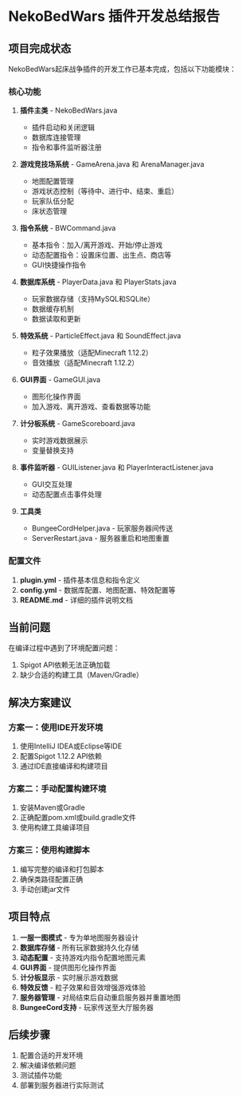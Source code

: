 # NekoBedWars 插件开发总结报告

## 项目完成状态

NekoBedWars起床战争插件的开发工作已基本完成，包括以下功能模块：

### 核心功能
1. **插件主类** - NekoBedWars.java
   - 插件启动和关闭逻辑
   - 数据库连接管理
   - 指令和事件监听器注册

2. **游戏竞技场系统** - GameArena.java 和 ArenaManager.java
   - 地图配置管理
   - 游戏状态控制（等待中、进行中、结束、重启）
   - 玩家队伍分配
   - 床状态管理

3. **指令系统** - BWCommand.java
   - 基本指令：加入/离开游戏、开始/停止游戏
   - 动态配置指令：设置床位置、出生点、商店等
   - GUI快捷操作指令

4. **数据库系统** - PlayerData.java 和 PlayerStats.java
   - 玩家数据存储（支持MySQL和SQLite）
   - 数据缓存机制
   - 数据读取和更新

5. **特效系统** - ParticleEffect.java 和 SoundEffect.java
   - 粒子效果播放（适配Minecraft 1.12.2）
   - 音效播放（适配Minecraft 1.12.2）

6. **GUI界面** - GameGUI.java
   - 图形化操作界面
   - 加入游戏、离开游戏、查看数据等功能

7. **计分板系统** - GameScoreboard.java
   - 实时游戏数据展示
   - 变量替换支持

8. **事件监听器** - GUIListener.java 和 PlayerInteractListener.java
   - GUI交互处理
   - 动态配置点击事件处理

9. **工具类**
   - BungeeCordHelper.java - 玩家服务器间传送
   - ServerRestart.java - 服务器重启和地图重置

### 配置文件
1. **plugin.yml** - 插件基本信息和指令定义
2. **config.yml** - 数据库配置、地图配置、特效配置等
3. **README.md** - 详细的插件说明文档

## 当前问题

在编译过程中遇到了环境配置问题：
1. Spigot API依赖无法正确加载
2. 缺少合适的构建工具（Maven/Gradle）

## 解决方案建议

### 方案一：使用IDE开发环境
1. 使用IntelliJ IDEA或Eclipse等IDE
2. 配置Spigot 1.12.2 API依赖
3. 通过IDE直接编译和构建项目

### 方案二：手动配置构建环境
1. 安装Maven或Gradle
2. 正确配置pom.xml或build.gradle文件
3. 使用构建工具编译项目

### 方案三：使用构建脚本
1. 编写完整的编译和打包脚本
2. 确保类路径配置正确
3. 手动创建jar文件

## 项目特点

1. **一服一图模式** - 专为单地图服务器设计
2. **数据库存储** - 所有玩家数据持久化存储
3. **动态配置** - 支持游戏内指令配置地图元素
4. **GUI界面** - 提供图形化操作界面
5. **计分板显示** - 实时展示游戏数据
6. **特效反馈** - 粒子效果和音效增强游戏体验
7. **服务器管理** - 对局结束后自动重启服务器并重置地图
8. **BungeeCord支持** - 玩家传送至大厅服务器

## 后续步骤

1. 配置合适的开发环境
2. 解决编译依赖问题
3. 测试插件功能
4. 部署到服务器进行实际测试